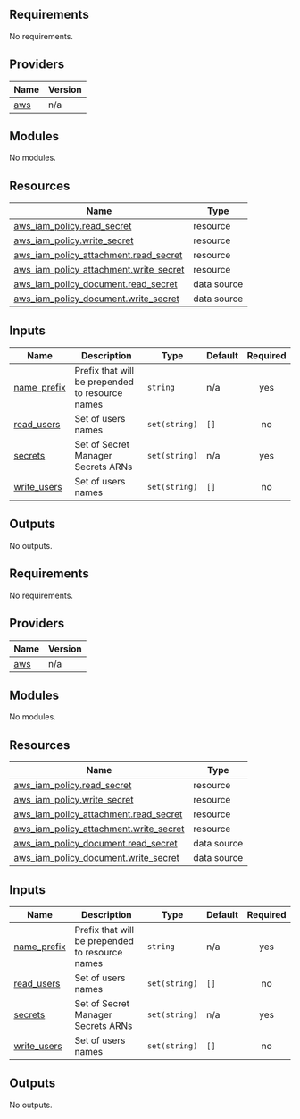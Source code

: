 ## Requirements

No requirements.

## Providers

| Name | Version |
|------|---------|
| <a name="provider_aws"></a> [aws](#provider\_aws) | n/a |

## Modules

No modules.

## Resources

| Name | Type |
|------|------|
| [aws_iam_policy.read_secret](https://registry.terraform.io/providers/hashicorp/aws/latest/docs/resources/iam_policy) | resource |
| [aws_iam_policy.write_secret](https://registry.terraform.io/providers/hashicorp/aws/latest/docs/resources/iam_policy) | resource |
| [aws_iam_policy_attachment.read_secret](https://registry.terraform.io/providers/hashicorp/aws/latest/docs/resources/iam_policy_attachment) | resource |
| [aws_iam_policy_attachment.write_secret](https://registry.terraform.io/providers/hashicorp/aws/latest/docs/resources/iam_policy_attachment) | resource |
| [aws_iam_policy_document.read_secret](https://registry.terraform.io/providers/hashicorp/aws/latest/docs/data-sources/iam_policy_document) | data source |
| [aws_iam_policy_document.write_secret](https://registry.terraform.io/providers/hashicorp/aws/latest/docs/data-sources/iam_policy_document) | data source |

## Inputs

| Name | Description | Type | Default | Required |
|------|-------------|------|---------|:--------:|
| <a name="input_name_prefix"></a> [name\_prefix](#input\_name\_prefix) | Prefix that will be prepended to resource names | `string` | n/a | yes |
| <a name="input_read_users"></a> [read\_users](#input\_read\_users) | Set of users names | `set(string)` | `[]` | no |
| <a name="input_secrets"></a> [secrets](#input\_secrets) | Set of Secret Manager Secrets ARNs | `set(string)` | n/a | yes |
| <a name="input_write_users"></a> [write\_users](#input\_write\_users) | Set of users names | `set(string)` | `[]` | no |

## Outputs

No outputs.

<!-- BEGIN_TF_DOCS -->
## Requirements

No requirements.

## Providers

| Name | Version |
|------|---------|
| <a name="provider_aws"></a> [aws](#provider\_aws) | n/a |

## Modules

No modules.

## Resources

| Name | Type |
|------|------|
| [aws_iam_policy.read_secret](https://registry.terraform.io/providers/hashicorp/aws/latest/docs/resources/iam_policy) | resource |
| [aws_iam_policy.write_secret](https://registry.terraform.io/providers/hashicorp/aws/latest/docs/resources/iam_policy) | resource |
| [aws_iam_policy_attachment.read_secret](https://registry.terraform.io/providers/hashicorp/aws/latest/docs/resources/iam_policy_attachment) | resource |
| [aws_iam_policy_attachment.write_secret](https://registry.terraform.io/providers/hashicorp/aws/latest/docs/resources/iam_policy_attachment) | resource |
| [aws_iam_policy_document.read_secret](https://registry.terraform.io/providers/hashicorp/aws/latest/docs/data-sources/iam_policy_document) | data source |
| [aws_iam_policy_document.write_secret](https://registry.terraform.io/providers/hashicorp/aws/latest/docs/data-sources/iam_policy_document) | data source |

## Inputs

| Name | Description | Type | Default | Required |
|------|-------------|------|---------|:--------:|
| <a name="input_name_prefix"></a> [name\_prefix](#input\_name\_prefix) | Prefix that will be prepended to resource names | `string` | n/a | yes |
| <a name="input_read_users"></a> [read\_users](#input\_read\_users) | Set of users names | `set(string)` | `[]` | no |
| <a name="input_secrets"></a> [secrets](#input\_secrets) | Set of Secret Manager Secrets ARNs | `set(string)` | n/a | yes |
| <a name="input_write_users"></a> [write\_users](#input\_write\_users) | Set of users names | `set(string)` | `[]` | no |

## Outputs

No outputs.
<!-- END_TF_DOCS -->